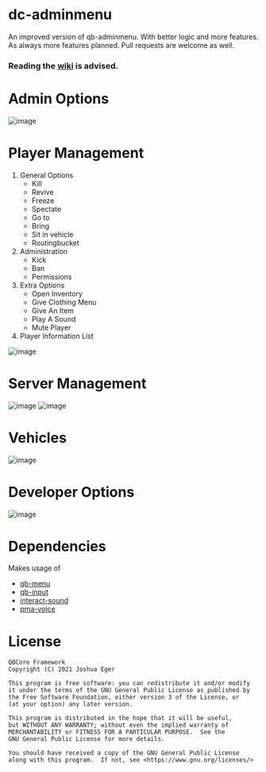 # dc-adminmenu

An improved version of qb-adminmenu. With better logic and more features.
As always more features planned. Pull requests are welcome as well.
### Reading the [wiki](https://github.com/Disabled-Coding/dc-adminmenu/wiki) is advised.

# Admin Options
![image](https://cdn.discordapp.com/attachments/967850345306914826/969989912042565642/unknown.png)

# Player Management
1. General Options
    - Kill
    - Revive
    - Freeze
    - Spectate
    - Go to
    - Bring
    - Sit in vehicle
    - Routingbucket
2. Administration
    - Kick
    - Ban
    - Permissions
3. Extra Options
    - Open Inventory
    - Give Clothing Menu
    - Give An Item
    - Play A Sound
    - Mute Player
4. Player Information List

![image](https://cdn.discordapp.com/attachments/967850345306914826/970852311259807744/unknown.png)

# Server Management
![image](https://cdn.discordapp.com/attachments/967850345306914826/970849625621815316/unknown.png)
![image](https://cdn.discordapp.com/attachments/967850345306914826/970851323656417370/unknown.png)

# Vehicles
![image](https://cdn.discordapp.com/attachments/967850345306914826/969991973039669308/unknown.png)

# Developer Options
![image](https://cdn.discordapp.com/attachments/967850345306914826/969992103356665886/unknown.png)

# Dependencies
Makes usage of
 * [qb-menu](https://github.com/qbcore-framework/qb-menu)
 * [qb-input](https://github.com/qbcore-framework/qb-input)
 * [interact-sound](https://github.com/qbcore-framework/interact-sound)
 * [pma-voice](https://github.com/AvarianKnight/pma-voice)

# License

    QBCore Framework
    Copyright (C) 2021 Joshua Eger

    This program is free software: you can redistribute it and/or modify
    it under the terms of the GNU General Public License as published by
    the Free Software Foundation, either version 3 of the License, or
    (at your option) any later version.

    This program is distributed in the hope that it will be useful,
    but WITHOUT ANY WARRANTY; without even the implied warranty of
    MERCHANTABILITY or FITNESS FOR A PARTICULAR PURPOSE.  See the
    GNU General Public License for more details.

    You should have received a copy of the GNU General Public License
    along with this program.  If not, see <https://www.gnu.org/licenses/>
